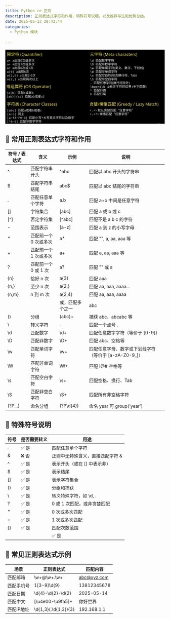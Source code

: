 ```yaml
---
title: Python re 正则
description: 正则表达式字符和作用，特殊符号说明，以及推荐写法和优势总结。
date: 2025-05-13 20:43:44
categories:
  - Python 模块

---
```


![re.png](../res/reimage.png)

## 🔹 常用正则表达式字符和作用
| 符号 / 表达式 | 含义 | 示例 | 说明 |
|----------------|------|------|------|
| ^              | 匹配字符串开头       | ^abc         | 匹配以 abc 开头的字符串 |
| $              | 匹配字符串结尾       | abc$         | 匹配以 abc 结尾的字符串 |
| .              | 匹配任意单个字符     | a.b          | 匹配 a+b 中间是任意字符 |
| []             | 字符集合             | [abc]        | 匹配 a 或 b 或 c |
| [^]            | 否定字符集           | [^abc]       | 匹配不是 a b c 的字符 |
| -              | 范围表示             | [a-z]        | 匹配 a 到 z 的小写字母 |
| *              | 匹配前一个 0 次或多次| a*           | 匹配 "", a, aa, aaa 等 |
| +              | 匹配前一个 1 次或多次| a+           | 匹配 a, aa, aaa 等 |
| ?              | 匹配前一个 0 或 1 次 | a?           | 匹配 "" 或 a |
| {n}            | 恰好 n 次            | a{3}         | 匹配 aaa |
| {n,}           | 至少 n 次            | a{2,}        | 匹配 aa, aaa, aaaa... |
| {n,m}          | n 到 m 次            | a{2,4}       | 匹配 aa, aaa, aaaa |
| |              | 或，匹配多个之一     | abc|def      | 匹配 abc 或 def |
| ()             | 分组                 | (abc)+       | 捕获 abc、abcabc 等 |
| \              | 转义字符             | \.           | 匹配一个点号 . |
| \d             | 匹配数字             | \d+          | 匹配任意数字字符（等价于 [0-9]）|
| \D             | 匹配非数字           | \D+          | 匹配 abc、空格等 |
| \w             | 匹配单词字符         | \w+          | 匹配任意字母、数字或下划线字符（等价于 [a-zA-Z0-9_]） |
| \W             | 匹配非单词字符       | \W+          | 匹配 !@# 空格等 |
| \s             | 匹配空白字符         | \s+          | 匹配空格、换行、Tab |
| \S             | 匹配非空白字符       | \S+          | 匹配所有非空格字符 |
| (?P<name>...)  | 命名分组             | (?P<year>\d{4}) | 命名 year 可 group('year') |

## 🔹 特殊符号说明
| 符号 | 是否需要转义 | 用途 |
|------|----------------|------|
| .    | ✅ 是          | 匹配任意单个字符 |
| &    | ❌ 否          | 正则中无特殊含义，直接匹配字符 & |
| ^    | ✅ 是          | 表示开头（或在 [] 中表示非） |
| $    | ✅ 是          | 表示结尾 |
| []   | ✅ 是          | 表示字符集合 |
| ()   | ✅ 是          | 分组和捕获 |
| \    | ✅ 是          | 转义特殊字符，如 \d, \. |
| ?    | ✅ 是          | 0 或 1 次匹配，或非贪婪匹配 |
| *    | ✅ 是          | 0 次或多次匹配 |
| +    | ✅ 是          | 1 次或多次匹配 |
| {}   | ✅ 是          | 匹配次数范围 |
| |    | ✅ 是          | 或操作，匹配多个之一 |

## 🔹 常见正则表达式示例
| 场景         | 正则表达式               | 匹配内容        |
|--------------|--------------------------|-----------------|
| 匹配邮箱     | \w+@\w+\.\w+              | abc@xyz.com     |
| 匹配手机号   | 1[3-9]\d{9}               | 13812345678     |
| 匹配日期     | \d{4}-\d{2}-\d{2}         | 2025-05-14      |
| 匹配中文     | [\u4e00-\u9fa5]+          | 你好世界         |
| 匹配IP地址   | \d{1,3}(\.\d{1,3}){3}     | 192.168.1.1     |
